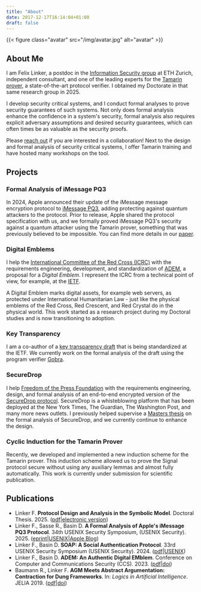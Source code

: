```yaml
---
title: "About"
date: 2017-12-17T16:14:04+01:00
draft: false
---
```


{{< figure class="avatar" src="/img/avatar.jpg" alt="avatar" >}}

## About Me

I am Felix Linker, a postdoc in the [Information Security group](https://infsec.ethz.ch/) at ETH Zurich, independent consultant, and one of the leading experts for the [Tamarin prover](https://tamarin-prover.com/), a state-of-the-art protocol verifier.
I obtained my Doctorate in that same research group in 2025.

I develop security critical systems, and I conduct formal analyses to prove security guarantees of such systems.
Not only does formal analysis enhance the confidence in a system's security, formal analysis also requires explicit adversary assumptions and desired security guarantees, which can often times be as valuable as the security proofs.

Please [reach out](/contact) if you are interested in a collaboration!
Next to the design and formal analysis of security critical systems, I offer Tamarin training and have hosted many workshops on the tool.

## Projects

### Formal Analysis of iMessage PQ3

In 2024, Apple announced their update of the iMessage message encryption protocol to [iMessage PQ3](https://security.apple.com/blog/imessage-pq3/), adding protecting against quantum attackers to the protocol.
Prior to release, Apple shared the protocol specification with us, and we formally proved iMessage PQ3's security against a quantum attacker using the Tamarin prover, something that was previously believed to be impossible.
You can find more details in our [paper](https://eprint.iacr.org/2024/1395).

### Digital Emblems

I help the [International Committee of the Red Cross (ICRC)](https://www.icrc.org/en) with the requirements engineering, development, and standardization of [ADEM](https://cyber-trust.org/projects/internet-arch/adem/), a proposal for a *Digital Emblem*.
I represent the ICRC from a technical point of view, for example, at the [IETF](https://datatracker.ietf.org/wg/diem/about/).

A Digital Emblem marks digital assets, for example web servers, as protected under International Humanitarian Law - just like the physical emblems of the Red Cross, Red Crescent, and Red Crystal do in the physical world.
This work started as a research project during my Doctoral studies and is now transitioning to adoption.

### Key Transparency

I am a co-author of a [key transparency draft](https://datatracker.ietf.org/doc/draft-ietf-keytrans-protocol/) that is being standardized at the IETF.
We currently work on the formal analysis of the draft using the program verifier [Gobra](https://github.com/viperproject/gobra).

### SecureDrop

I help [Freedom of the Press Foundation](https://freedom.press/) with the requirements engineering, design, and formal analysis of an end-to-end encrypted version of the [SecureDrop protocol](https://github.com/freedomofpress/securedrop).
SecureDrop is a whisteblowing platform that has been deployed at the New York Times, The Guardian, The Washington Post, and many more news outlets.
I previously helped supervise a [Masters thesis](https://www.research-collection.ethz.ch/handle/20.500.11850/718325) on the formal analysis of SecureDrop, and we currently continue to enhance the design.

### Cyclic Induction for the Tamarin Prover

Recently, we developed and implemented a new induction scheme for the Tamarin prover.
This induction scheme allowed us to prove the Signal protocol secure without using any auxiliary lemmas and almost fully automatically.
This work is currently under submission for scientific publication.

## Publications

* Linker F. **Protocol Design and Analysis in the Symbolic Model**. Doctoral Thesis. 2025. ([pdf](/doc/phd_thesis.pdf)|[electronic version](https://doi.org/20.500.11850/784312))
* Linker F., Sasse R., Basin D. **A Formal Analysis of Apple's iMessage PQ3 Protocol**. 34th USENIX Security Symposium, (USENIX Security). 2025. ([eprint](https://eprint.iacr.org/2024/1395)|[USENIX](https://www.usenix.org/conference/usenixsecurity25/presentation/linker)|[Apple Blog](https://security.apple.com/blog/imessage-pq3/))
* Linker F., Basin D. **SOAP: A Social Authentication Protocol**. 33rd USENIX Security Symposium (USENIX Security). 2024. ([pdf](https://www.usenix.org/system/files/sec24summer-prepub-1083-linker.pdf)|[USENIX](https://www.usenix.org/conference/usenixsecurity24/presentation/linker))
* Linker F., Basin D. **ADEM: An Authentic Digital EMblem**. Conference on Computer and Communications Security (CCS). 2023. ([pdf](/doc/adem.pdf)|[doi](https://doi.org/10.1145/3576915.3616578))
* Baumann R., Linker F. **AGM Meets Abstract Argumentation: Contraction for Dung Frameworks**. In: *Logics in Artificial Intelligence*. JELIA 2019. ([pdf](https://www.researchgate.net/profile/Ringo-Baumann/publication/332211310_AGM_Meets_Abstract_Argumentation_Contraction_for_Dung_Frameworks/links/5ca658184585157bd322dbfd/AGM-Meets-Abstract-Argumentation-Contraction-for-Dung-Frameworks.pdf)|[doi](https://doi.org/10.1007/978-3-030-19570-0_3))
